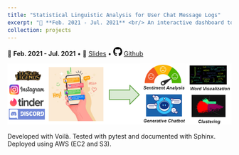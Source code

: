 ```yaml
---
title: "Statistical Linguistic Analysis for User Chat Message Logs"
excerpt: "📅 **Feb. 2021 - Jul. 2021** <br/> An interactive dashboard to analyze user chat logs and describe their linguistic behavior. NLP transformer models (RoBERTa, GPT-2) are utilized for sentiment analysis, clustering, style transfer, & generative modeling. [More info.](https://b7leung.github.io/projects/3_nlp-chat-message-logs/) <br/><img src='/images/nlp_chat_logs_Main_Picture.png'>"
collection: projects
---
```


📅 **Feb. 2021 - Jul. 2021** • 📰 [Slides](https://docs.google.com/presentation/d/1535V6VRLe-EIapHYMRdnkyu12eVziLMKEp6QLmh0_8M/edit#slide=id.p) • <img src="/images/github_icon.png" width="20" height="20"> [Github](https://github.com/b7leung/Chat-Log-Statistical-Linguistic-Analysis)

<img src='/images/nlp_chat_logs_Main_Picture.png'>

Developed with Voilà. Tested with pytest and documented with Sphinx. Deployed using AWS (EC2 and S3).



